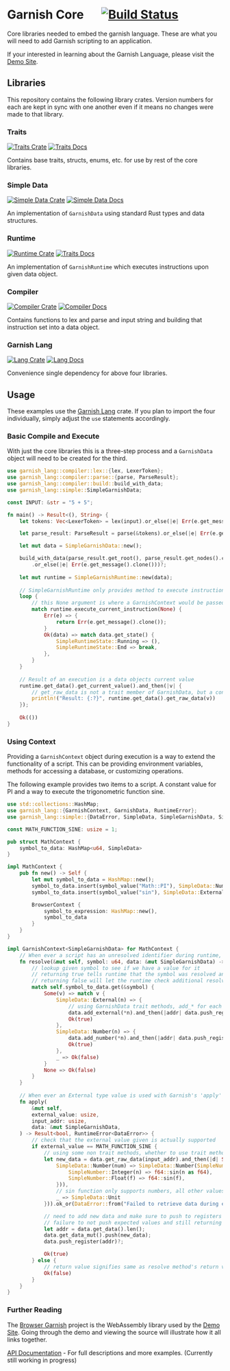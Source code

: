 # Garnish Core &emsp; [![Build Status]][actions]

[Build Status]: https://img.shields.io/github/actions/workflow/status/garnish-lang/garnish-core/rust.yml?branch=main&label=Tests
[actions]: https://github.com/garnish-lang/garnish-core/actions?branch=main

Core libraries needed to embed the garnish language. These are what you will need to add Garnish scripting to an application.

If your interested in learning about the Garnish Language, please visit the [Demo Site][demo.site].

[demo.site]: https://garnish-lang.github.io/garnish-site/

## Libraries
This repository contains the following library crates. Version numbers for each are kept in sync with one another even if it means no changes were made to that library.

### Traits
[![Traits Crate]][traits.crates.io] [![Traits Docs]][traits.docsrs]

[Traits Crate]: https://img.shields.io/crates/v/garnish_lang_traits.svg?color=darkgreen
[traits.crates.io]: https://crates.io/crates/garnish_lang_traits

[Traits Docs]: https://img.shields.io/docsrs/garnish_lang_traits.svg?color=cc5500&label=docsrs
[traits.docsrs]: https://docs.rs/garnish_lang_traits/latest/garnish_lang_traits/

Contains base traits, structs, enums, etc. for use by rest of the core libraries.

### Simple Data
[![Simple Data Crate]][simple-data.crates.io] [![Simple Data Docs]][simple-data.docsrs]

[Simple Data Crate]: https://img.shields.io/crates/v/garnish_lang_simple_data.svg?color=darkgreen
[simple-data.crates.io]: https://crates.io/crates/garnish_lang_simple_data

[Simple Data Docs]: https://img.shields.io/docsrs/garnish_lang_simple_data.svg?color=cc5500&label=docsrs
[simple-data.docsrs]: https://docs.rs/garnish_lang_simple_data/latest/garnish_lang_simple_data/

An implementation of `GarnishData` using standard Rust types and data structures.

### Runtime
[![Runtime Crate]][runtime.crates.io] [![Traits Docs]][runtime.docsrs]

[Runtime Crate]: https://img.shields.io/crates/v/garnish_lang_runtime.svg?color=darkgreen
[runtime.crates.io]: https://crates.io/crates/garnish_lang_runtime

[Runtime Docs]: https://img.shields.io/docsrs/garnish_lang_runtime.svg?color=cc5500&label=docsrs
[runtime.docsrs]: https://docs.rs/garnish_lang_runtime/latest/garnish_lang_runtime/

An implementation of `GarnishRuntime` which executes instructions upon given data object.

### Compiler
[![Compiler Crate]][compiler.crates.io] [![Compiler Docs]][compiler.docsrs]

[Compiler Crate]: https://img.shields.io/crates/v/garnish_lang_compiler.svg?color=darkgreen
[compiler.crates.io]: https://crates.io/crates/garnish_lang_compiler

[Compiler Docs]: https://img.shields.io/docsrs/garnish_lang_compiler.svg?color=cc5500&label=docsrs
[compiler.docsrs]: https://docs.rs/garnish_lang_compiler/latest/garnish_lang_compiler/

Contains functions to lex and parse and input string and building that instruction set into a data object.

### Garnish Lang
[![Lang Crate]][lang.crates.io] [![Lang Docs]][lang.docsrs]

[Lang Crate]: https://img.shields.io/crates/v/garnish_lang.svg?color=darkgreen
[lang.crates.io]: https://crates.io/crates/garnish_lang

[Lang Docs]: https://img.shields.io/docsrs/garnish_lang.svg?color=cc5500&label=docsrs
[lang.docsrs]: https://docs.rs/garnish_lang/latest/garnish_lang/

Convenience single dependency for above four libraries.

## Usage
These examples use the [Garnish Lang][lang.crates.io] crate. If you plan to import the four individually, simply adjust the `use` statements accordingly.

### Basic Compile and Execute
With just the core libraries this is a three-step process and a `GarnishData` object will need to be created for the third.

```rust
use garnish_lang::compiler::lex::{lex, LexerToken};
use garnish_lang::compiler::parse::{parse, ParseResult};
use garnish_lang::compiler::build::build_with_data;
use garnish_lang::simple::SimpleGarnishData;

const INPUT: &str = "5 + 5";

fn main() -> Result<(), String> {
    let tokens: Vec<LexerToken> = lex(input).or_else(|e| Err(e.get_message().clone()))?;

    let parse_result: ParseResult = parse(&tokens).or_else(|e| Err(e.get_message().clone()))?;

    let mut data = SimpleGarnishData::new();

    build_with_data(parse_result.get_root(), parse_result.get_nodes().clone(), &mut data)
        .or_else(|e| Err(e.get_message().clone()))?;
    
    let mut runtime = SimpleGarnishRuntime::new(data);
    
    // SimpleGarnishRuntime only provides method to execute instructions 1 at a time, so we loop until finished
    loop {
        // this None argument is where a GarnishContext would be passed
        match runtime.execute_current_instruction(None) {
            Err(e) => {
                return Err(e.get_message().clone());
            }
            Ok(data) => match data.get_state() {
                SimpleRuntimeState::Running => (),
                SimpleRuntimeState::End => break,
            },
        }
    }
    
    // Result of an execution is a data objects current value
    runtime.get_data().get_current_value().and_then(|v| {
        // get_raw_data is not a trait member of GarnishData, but a convenience function of SimpleGarnishData
        println!("Result: {:?}", runtime.get_data().get_raw_data(v))
    });
    
    Ok(())
}
```

### Using Context
Providing a `GarnishContext` object during execution is a way to extend the functionality of a script. 
This can be providing environment variables, methods for accessing a database, or customizing operations.

The following example provides two items to a script. A constant value for PI and a way to execute the trigonometric function sine.

```rust
use std::collections::HashMap;
use garnish_lang::{GarnishContext, GarnishData, RuntimeError};
use garnish_lang::simple::{DataError, SimpleData, SimpleGarnishData, SimpleNumber, symbol_value};

const MATH_FUNCTION_SINE: usize = 1;

pub struct MathContext {
    symbol_to_data: HashMap<u64, SimpleData>
}

impl MathContext {
    pub fn new() -> Self {
        let mut symbol_to_data = HashMap::new();
        symbol_to_data.insert(symbol_value("Math::PI"), SimpleData::Number(SimpleNumber::Float(std::f64::consts::PI)));
        symbol_to_data.insert(symbol_value("sin"), SimpleData::External(MATH_FUNCTION_SINE));

        BrowserContext {
            symbol_to_expression: HashMap::new(),
            symbol_to_data
        }
    }
}

impl GarnishContext<SimpleGarnishData> for MathContext {
    // When ever a script has an unresolved identifier during runtime, this method is called to resolve it
    fn resolve(&mut self, symbol: u64, data: &mut SimpleGarnishData) -> Result<bool, RuntimeError<DataError>> {
        // lookup given symbol to see if we have a value for it
        // returning true tells runtime that the symbol was resolved and not to do any more checks
        // returning false will let the runtime check additional resolve methods, resulting in a Unit value if nothing resolves it
        match self.symbol_to_data.get(&symbol) {
            Some(v) => match v {
                SimpleData::External(n) => {
                    // using GarnishData trait methods, add_* for each GarnishDataType
                    data.add_external(*n).and_then(|addr| data.push_register(addr))?;
                    Ok(true)
                },
                SimpleData::Number(n) => {
                    data.add_number(*n).and_then(|addr| data.push_register(addr))?;
                    Ok(true)
                },
                _ => Ok(false)
            }
            None => Ok(false)
        }
    }
    
    // When ever an External type value is used with Garnish's 'apply' type operations, this method is called
    fn apply(
        &mut self,
        external_value: usize,
        input_addr: usize,
        data: &mut SimpleGarnishData,
    ) -> Result<bool, RuntimeError<DataError>> {
        // check that the external value given is actually supported
        if external_value == MATH_FUNCTION_SINE {
            // using some non trait methods, whether to use trait methods or implementation specific methods will depend on your use case
            let new_data = data.get_raw_data(input_addr).and_then(|d| Some(match d {
                SimpleData::Number(num) => SimpleData::Number(SimpleNumber::Float(match num {
                    SimpleNumber::Integer(n) => f64::sin(n as f64),
                    SimpleNumber::Float(f) => f64::sin(f),
                })),
                // sin function only supports numbers, all other values result in Unit
                _ => SimpleData::Unit
            })).ok_or(DataError::from("Failed to retrieve data during external apply 'sin'".to_string()))?;

            // need to add new data and make sure to push to registers for next operation to use
            // failure to not push expected values and still returning true, could cause script to fail due to empty registers
            let addr = data.get_data().len();
            data.get_data_mut().push(new_data);
            data.push_register(addr)?;

            Ok(true)
        } else {
            // return value signifies same as resolve method's return value
            Ok(false)
        }
    }
}

```

### Further Reading
The [Browser Garnish](https://github.com/garnish-lang/browser-garnish) project is the WebAssembly library used by the [Demo Site][demo.site].
Going through the demo and viewing the source will illustrate how it all links together.

[API Documentation][lang.docsrs] - For full descriptions and more examples. (Currently still working in progress)
